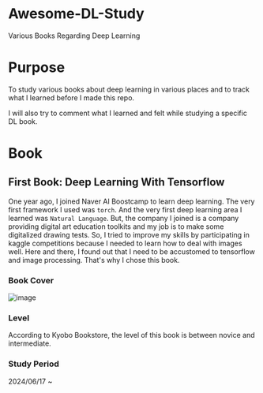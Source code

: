 # Awesome-DL-Study
Various Books Regarding Deep Learning

# Purpose
To study various books about deep learning in various places and to track what I learned before I made this repo. 

I will also try to comment what I learned and felt while studying a specific DL book.

# Book
## First Book: Deep Learning With Tensorflow
One year ago, I joined Naver AI Boostcamp to learn deep learning. 
The very first framework I used was `torch`. 
And the very first deep learning area I learned was `Natural Language`.
But, the company I joined is a company providing digital art education toolkits and my job is to make some digitalized drawing tests.
So, I tried to improve my skills by participating in kaggle competitions because I needed to learn how to deal with images well.
Here and there, I found out that I need to be accustomed to tensorflow and image processing.
That's why I chose this book.

### Book Cover
![image](https://github.com/Minwoo0206/Awesome-DL-Study/assets/74582277/cf57106f-83f0-4fb8-a2b9-cf21e1118047)

### Level
According to Kyobo Bookstore, the level of this book is between novice and intermediate.

### Study Period
2024/06/17 ~ 
